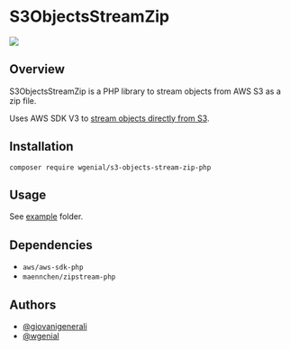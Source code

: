 # S3ObjectsStreamZip

[<img src="https://img.shields.io/github/license/mashape/apistatus.svg">](https://github.com/wgenial/s3-objects-stream-zip-php/blob/master/LICENSE)


## Overview
S3ObjectsStreamZip is a PHP library to stream objects from AWS S3 as a zip file.

Uses AWS SDK V3 to [stream objects directly from S3](https://docs.aws.amazon.com/aws-sdk-php/v3/guide/service/s3-stream-wrapper.html).

## Installation

```
composer require wgenial/s3-objects-stream-zip-php
```

## Usage
See [example](https://github.com/wgenial/s3-objects-stream-zip-php/blob/master/example/index.php) folder.

## Dependencies
* ```aws/aws-sdk-php```
* ```maennchen/zipstream-php```

## Authors
* [@giovanigenerali](https://github.com/giovanigenerali)
* [@wgenial](https://github.com/wgenial)